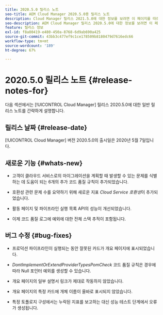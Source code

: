 ```yaml
---
title: 2020.5.0 릴리스 노트
seo-title: AEM Cloud Manager 2020.5.0용 릴리스 노트
description: Cloud Manager 릴리스 2021.5.0에 대한 정보를 보려면 이 페이지를 따르십시오
seo-description: AEM Cloud Manager 릴리스 2020.5.0에 대한 정보를 보려면 이 페이지를 따르십시오
feature: 릴리스 정보
exl-id: f8a80419-e480-450a-8768-6d9ab690a425
source-git-commit: 43bb3c477ef9c1ce178509b8180479d7616edc66
workflow-type: tm+mt
source-wordcount: '189'
ht-degree: 67%

---
```


# 2020.5.0 릴리스 노트 {#release-notes-for}

다음 섹션에서는 [!UICONTROL Cloud Manager] 릴리스 2020.5.0에 대한 일반 릴리스 노트를 간략하게 설명합니다.

## 릴리스 날짜 {#release-date}

[!UICONTROL Cloud Manager] 버전 2020.5.0의 출시일은 2020년 5월 7일입니다.

## 새로운 기능 {#whats-new}

* 고객이 클라우드 서비스로의 마이그레이션을 계획할 때 발생할 수 있는 문제를 식별하는 데 도움이 되는 6개의 추가 코드 품질 규칙이 추가되었습니다.

* 호환성 관련 문제 수를 요약하기 위해 새로운 지표 *Cloud Service 호환성*&#x200B;이 추가되었습니다.

* 활동 페이지 및 파이프라인 실행 목록 API의 성능이 개선되었습니다.

* 이제 코드 품질 로그에 예외에 대한 전체 스택 추적이 포함됩니다.

## 버그 수정 {#bug-fixes}

* 프로덕션 파이프라인이 실행되는 동안 잘못된 카드가 개요 페이지에 표시되었습니다.

* *DontImplementOrExtendProviderTypesPomCheck* 코드 품질 규칙은 경우에 따라 Null 포인터 예외를 생성할 수 있습니다.

* 개요 페이지의 일부 설명서 링크가 제대로 작동하지 않았습니다.

* 개요 페이지의 특정 카드에 개체 이름이 올바로 표시되지 않았습니다.

* 특정 토폴로지 구성에서는 누락된 지표를 보고하는 대신 성능 테스트 단계에서 오류가 생성됩니다.
